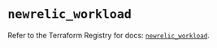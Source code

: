 # `newrelic_workload`

Refer to the Terraform Registry for docs: [`newrelic_workload`](https://registry.terraform.io/providers/newrelic/newrelic/3.70.2/docs/resources/workload).
